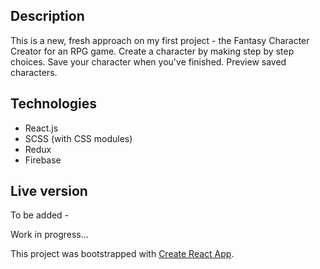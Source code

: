 ## Description
This is a new, fresh approach on my first project - the Fantasy Character Creator for an RPG game. 
Create a character by making step by step choices. Save your character when you've finished. Preview saved characters.

## Technologies
- React.js
- SCSS (with CSS modules)
- Redux
- Firebase

## Live version
To be added -

Work in  progress... 

This project was bootstrapped with [Create React App](https://github.com/facebook/create-react-app).
